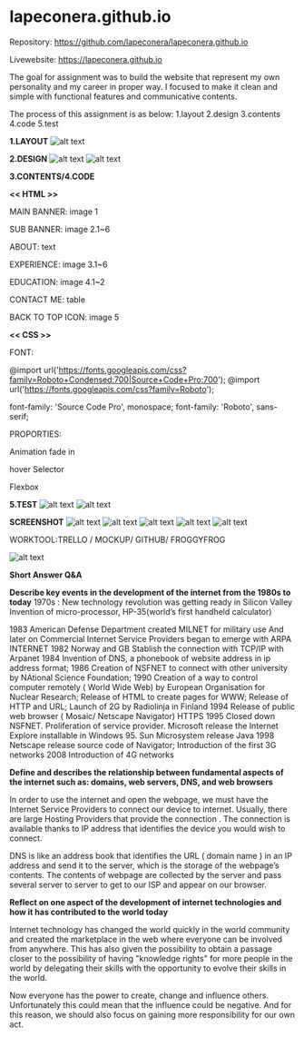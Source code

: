 # lapeconera.github.io


Repository: https://github.com/lapeconera/lapeconera.github.io

Livewebsite: https://lapeconera.github.io


The goal for assignment was to build the website that represent my own personality and my career in proper way.
I focused to make it clean and simple with functional features and communicative contents.

The process of this assignment is as below:
1.layout
2.design
3.contents
4.code
5.test

**1.LAYOUT**
![alt text](https://github.com/lapeconera/myporfolio2019/blob/master/DodamLee_A1-3/workbook/Screen%20Shot%202019-03-22%20at%2010.21.09%20am.png)

**2.DESIGN**
![alt text](https://github.com/lapeconera/myporfolio2019/blob/master/DodamLee_A1-3/workbook/Screen%20Shot%202019-03-21%20at%204.10.56%20pm.png)
![alt text](https://github.com/lapeconera/myporfolio2019/blob/master/DodamLee_A1-3/workbook/Screen%20Shot%202019-03-22%20at%2010.26.32%20am.png)

**3.CONTENTS/4.CODE**

**<< HTML >>**

MAIN BANNER: image 1

SUB BANNER: image 2.1~6

ABOUT: text

EXPERIENCE: image 3.1~6

EDUCATION: image 4.1~2

CONTACT ME: table

BACK TO TOP ICON: image 5


**<<  CSS  >>**

FONT:

@import url('https://fonts.googleapis.com/css?family=Roboto+Condensed:700|Source+Code+Pro:700');
@import url('https://fonts.googleapis.com/css?family=Roboto');

  font-family: 'Source Code Pro', monospace;
  font-family: 'Roboto', sans-serif;

PROPORTIES: 

Animation fade in

hover Selector

Flexbox 

**5.TEST**
![alt text](https://github.com/lapeconera/myporfolio2019/blob/master/DodamLee_A1-3/workbook/desktopes.png)
![alt text](https://github.com/lapeconera/myporfolio2019/blob/master/DodamLee_A1-3/workbook/cellphone.png)

**SCREENSHOT**
![alt text](https://github.com/lapeconera/myporfolio2019/blob/master/DodamLee_A1-3/workbook/1.banner.png)
![alt text](https://github.com/lapeconera/myporfolio2019/blob/master/DodamLee_A1-3/workbook/2.about.png)
![alt text](https://github.com/lapeconera/myporfolio2019/blob/master/DodamLee_A1-3/workbook/3.work.png)
![alt text](https://github.com/lapeconera/myporfolio2019/blob/master/DodamLee_A1-3/workbook/4.education.png)
![alt text](https://github.com/lapeconera/myporfolio2019/blob/master/DodamLee_A1-3/workbook/5.contactme.png)



WORKTOOL:TRELLO / MOCKUP/ GITHUB/ FROGGYFROG

![alt text](https://github.com/lapeconera/myporfolio2019/blob/master/DodamLee_A1-3/workbook/Screen%20Shot%202019-03-22%20at%204.08.59%20pm.png)

**Short Answer Q&A**

**Describe key events in the development of the internet from the 1980s to today**
1970s : New technology revolution was getting ready in Silicon Valley
Invention of micro-processor, HP-35(world’s first handheld calculator)

1983 American Defense Department created MILNET for military use
And later on Commercial Internet Service Providers began to emerge with ARPA INTERNET
1982 Norway and GB Stablish the connection with TCP/IP with Arpanet
1984 Invention of DNS, a phonebook of website address in ip address format;
1986 Creation of NSFNET to connect with other university by NAtional Science Foundation;
1990 Creation of  a way to control computer remotely ( World Wide Web) by European Organisation for Nuclear Research;
Release of HTML to create pages for WWW;
Release of HTTP and URL;
Launch of 2G by Radiolinja in Finland
1994 Release  of public web browser ( Mosaic/ Netscape Navigator) HTTPS
1995 Closed down NSFNET. Proliferation of service provider.
Microsoft release the Internet Explore installable in Windows 95.
Sun Microsystem release Java
1998 Netscape release source code of Navigator;
Introduction of the first 3G networks
2008 Introduction of 4G networks

**Define and describes the relationship between fundamental aspects of the internet such as: domains, web servers, DNS, and web browsers**

In order to use the internet and open the webpage, we must  have the Internet Service Providers to connect our device to internet. Usually, there are large Hosting Providers that provide the connection . The connection is available thanks to IP address that identifies the device you would wish to connect.

DNS is like an address book that identifies the URL ( domain name ) in an IP address and send it to the server, which is the storage of the webpage’s contents.
The contents of webpage are collected by the server and pass several server to server to get to our ISP and appear on our browser.

**Reflect on one aspect of the development of internet technologies and how it has contributed to the world today**

Internet technology has changed the world quickly in the world community and created the marketplace in the web where everyone can be involved from anywhere. This has also given the possibility to obtain a passage closer to the possibility of having "knowledge rights" for more people in the world by delegating their skills with the opportunity to evolve their skills in the world.

Now everyone has the power to create, change and influence others. Unfortunately this could mean that the influence could be negative. And for this reason, we should also focus on gaining more responsibility for our own act.







